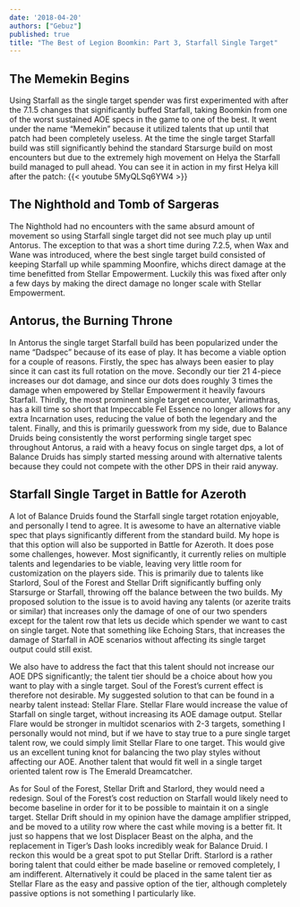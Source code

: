 ```yaml
---
date: '2018-04-20'
authors: ["Gebuz"]
published: true
title: "The Best of Legion Boomkin: Part 3, Starfall Single Target"
---
```

## The Memekin Begins
Using Starfall as the single target spender was first experimented with after the 7.1.5 changes that significantly buffed Starfall, taking Boomkin from one of the worst sustained AOE specs in the game to one of the best. It went under the name “Memekin” because it utilized talents that up until that patch had been completely useless. At the time the single target Starfall build was still significantly behind the standard Starsurge build on most encounters but due to the extremely high movement on Helya the Starfall build managed to pull ahead. You can see it in action in my first Helya kill after the patch:
{{< youtube 5MyQLSq6YW4 >}}

## The Nighthold and Tomb of Sargeras
The Nighthold had no encounters with the same absurd amount of movement so using Starfall single target did not see much play up until Antorus. The exception to that was a short time during 7.2.5, when Wax and Wane was introduced, where the best single target build consisted of keeping Starfall up while spamming Moonfire, whichs direct damage at the time benefitted from Stellar Empowerment. Luckily this was fixed after only a few days by making the direct damage no longer scale with Stellar Empowerment.

## Antorus, the Burning Throne
In Antorus the single target Starfall build has been popularized under the name “Dadspec” because of its ease of play. It has become a viable option for a couple of reasons. Firstly, the spec has always been easier to play since it can cast its full rotation on the move. Secondly our tier 21 4-piece increases our dot damage, and since our dots does roughly 3 times the damage when empowered by Stellar Empowerment it heavily favours Starfall. Thirdly, the most prominent single target encounter, Varimathras, has a kill time so short that Impeccable Fel Essence no longer allows for any extra Incarnation uses, reducing the value of both the legendary and the talent. Finally, and this is primarily guesswork from my side, due to Balance Druids being consistently the worst performing single target spec throughout Antorus, a raid with a heavy focus on single target dps, a lot of Balance Druids has simply started messing around with alternative talents because they could not compete with the other DPS in their raid anyway.

## Starfall Single Target in Battle for Azeroth
A lot of Balance Druids found the Starfall single target rotation enjoyable, and personally I tend to agree. It is awesome to have an alternative viable spec that plays significantly different from the standard build. My hope is that this option will also be supported in Battle for Azeroth. It does pose some challenges, however. Most significantly, it currently relies on multiple talents and legendaries to be viable, leaving very little room for customization on the players side. This is primarily due to talents like Starlord, Soul of the Forest and Stellar Drift significantly buffing only Starsurge or Starfall, throwing off the balance between the two builds. My proposed solution to the issue is to avoid having any talents (or azerite traits or similar) that increases only the damage of one of our two spenders except for the talent row that lets us decide which spender we want to cast on single target. Note that something like Echoing Stars, that increases the damage of Starfall in AOE scenarios without affecting its single target output could still exist.

We also have to address the fact that this talent should not increase our AOE DPS significantly; the talent tier should be a choice about how you want to play with a single target. Soul of the Forest’s current effect is therefore not desirable. My suggested solution to that can be found in a nearby talent instead: Stellar Flare. Stellar Flare would increase the value of Starfall on single target, without increasing its AOE damage output. Stellar Flare would be stronger in multidot scenarios with 2-3 targets, something I personally would not mind, but if we have to stay true to a pure single target talent row, we could simply limit Stellar Flare to one target. This would give us an excellent tuning knot for balancing the two play styles without affecting our AOE. Another talent that would fit well in a single target oriented talent row is The Emerald Dreamcatcher.

As for Soul of the Forest, Stellar Drift and Starlord, they would need a redesign. Soul of the Forest’s cost reduction on Starfall would likely need to become baseline in order for it to be possible to maintain it on a single target. Stellar Drift should in my opinion have the damage amplifier stripped, and be moved to a utility row where the cast while moving is a better fit. It just so happens that we lost Displacer Beast on the alpha, and the replacement in Tiger’s Dash looks incredibly weak for Balance Druid. I reckon this would be a great spot to put Stellar Drift. Starlord is a rather boring talent that could either be made baseline or removed completely, I am indifferent. Alternatively it could be placed in the same talent tier as Stellar Flare as the easy and passive option of the tier, although completely passive options is not something I particularly like.
